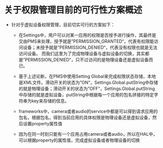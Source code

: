 # 关于权限管理目前的可行性方案概述
- 针对于虚拟设备权限管理，目前切实可行的方案如下：
   -   在Settings中，用户可以对某一应用的权限是否授予进行操作，其最终是交由PMS来处理，授予就是”PERMISSION_GRANTED“，代表有权限能访问设备；未授予就是”PERMISSION_DENIED“，代表没有权限也就是无法访问设备。
而我们这里为了完成物理设备与虚拟设备的切换，其实都是”PERMISSION_DENIED“，只不过访问的是物理设备还是虚拟设备而已。

   -   基于上述论断，在PMS中使用Setting Global来完成权限状态存储，本地是XML文件。滑动开关的状态为”ON“，Settings.Global.putString中存储的就是物理设备；滑动开关的状态为”OFF“，Settings.Global.putString
中存储的就是虚拟设备，putString中根据每一个应用的包名拼接的特定字符串为key来存储的信息。
   -   frameworks中，camera或者audio的service中都是可以得到请求应用的包名，根据包名，得到当前应用的具体权限是物理设备还是虚拟设备，然后设置property属性值
   -   因为在同一时刻只能有一个应用占用camera或者audio，所以在HAL中，可以根据property的属性值，完成虚拟设备或者物理设备的切换
